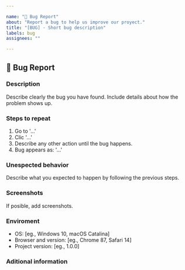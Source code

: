 ```yaml
---

name: "🐛 Bug Report"
about: "Report a bug to help us improve our proyect."
title: "[BUG] - Short bug description"
labels: bug
assignees: ""

---
```


## 🐛 Bug Report

### Description

Describe clearly the bug you have found. Include details about how the problem shows up.

### Steps to repeat

1. Go to '...'
2. Clic '...'
3. Describe any other action until the bug happens.
4. Bug appears as: '...'

### Unespected behavior

Describe what you expected to happen by following the previous steps.

### Screenshots

If posible, add screenshots.

### Enviroment

- OS: [eg., Windows 10, macOS Catalina]
- Browser and version: [eg., Chrome 87, Safari 14]
- Project version: [eg., 1.0.0]

### Aditional information
